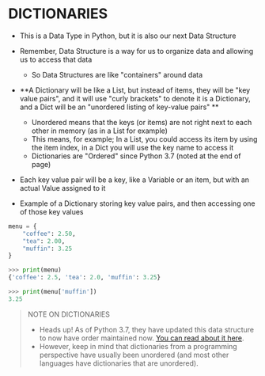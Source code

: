 # DICTIONARIES

- This is a Data Type in Python, but it is also our next Data Structure
- Remember, Data Structure is a way for us to organize data and allowing us to access that data
	- So Data Structures are like "containers" around data

- **A Dictionary will be like a List, but instead of items, they will be "key value pairs", and it will use "curly brackets" to denote it is a Dictionary, and a Dict will be an "unordered listing of key-value pairs" **
	- Unordered means that the keys (or items) are not right next to each other in memory (as in a List for example)
	- This means, for example; In a List, you could access its item by using the item index, in a Dict you will use the key name to access it
    - Dictionaries are "Ordered" since Python 3.7 (noted at the end of page)

- Each key value pair will be a key, like a Variable or an item, but with an actual Value assigned to it

- Example of a Dictionary storing key value pairs, and then accessing one of those key values
```python
menu = {
    "coffee": 2.50,
    "tea": 2.00,
    "muffin": 3.25
}

>>> print(menu)
{'coffee': 2.5, 'tea': 2.0, 'muffin': 3.25}

>>> print(menu['muffin'])
3.25
```

> NOTE ON DICTIONARIES
> - Heads up! As of Python 3.7, they have updated this data structure to now have order maintained now. [You can read about it here](https://medium.com/junior-dev/python-dictionaries-are-ordered-now-but-how-and-why-5d5a40ee327f).  
> - However, keep in mind that dictionaries from a programming perspective have usually been unordered (and most other languages have dictionaries that are unordered).
